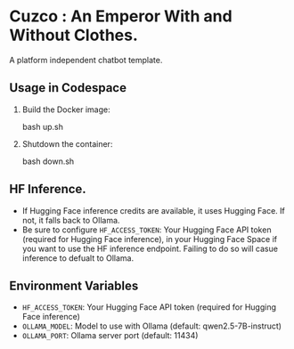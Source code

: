 
# Cuzco : An Emperor With and Without Clothes. 
A platform independent chatbot template.

## Usage in Codespace

1. Build the Docker image:

	bash up.sh

2. Shutdown the container:

	bash down.sh

## HF Inference.
	
- If Hugging Face inference credits are available, it uses Hugging Face. If not, it falls back to Ollama.
- Be sure to configure `HF_ACCESS_TOKEN`: Your Hugging Face API token (required for Hugging Face inference), in your Hugging Face Space if you want to use the HF inference endpoint. Failing to do so will casue inference to defualt to Ollama.

## Environment Variables
- `HF_ACCESS_TOKEN`: Your Hugging Face API token (required for Hugging Face inference)
- `OLLAMA_MODEL`: Model to use with Ollama (default: qwen2.5-7B-instruct)
- `OLLAMA_PORT`: Ollama server port (default: 11434)
